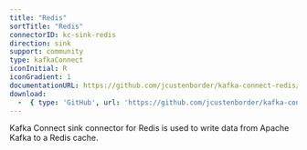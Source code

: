 ```yaml
---
title: "Redis"
sortTitle: "Redis"
connectorID: kc-sink-redis
direction: sink
support: community
type: kafkaConnect
iconInitial: R
iconGradient: 1
documentationURL: https://github.com/jcustenborder/kafka-connect-redis/blob/master/README.md
download:
  -  { type: 'GitHub', url: 'https://github.com/jcustenborder/kafka-connect-redis' }
---
```


Kafka Connect sink connector for Redis is used to write data from Apache Kafka to a Redis cache.

